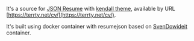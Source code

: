 It's a source for [JSON Resume](https://jsonresume.org/) with [kendall theme](https://github.com/LinuxBozo/jsonresume-theme-kendall), available by URL [https://terrty.net/cv/](https://terrty.net/cv/).

It's built using docker container with resumejson based on [SvenDowideit](https://github.com/SvenDowideit/dockerfiles/tree/master/jsonresume) container.

